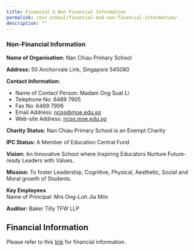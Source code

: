 ```yaml
---
title: Financial & Non Financial Information
permalink: /our-school/financial-and-non-financial-information/
description: ""
---
```

### Non-Financial Information

**Name of Organisation:** Nan Chiau Primary School

**Address:** 50 Anchorvale Link, Singapore 545080

**Contact Information:**

*   Name of Contact Person: Madam Ong Suat Li
*   Telephone No: 6489 7905
*   Fax No: 6489 7906
*   Email Address: ncps@moe.edu.sg
*   Web-site Address: [ncps.moe.edu.sg](http://ncps.moe.edu.sg/)

**Charity Status:** Nan Chiau Primary School is an Exempt Charity

**IPC Status:** A Member of Education Central Fund

**Vision:** An Innovative School where Inspiring Educators Nurture Future-ready Leaders with Values.

**Mission:** To foster Leadership, Cognitive, Physical, Aesthetic, Social and Moral growth of Students.

**Key Employees** <br>
Name of Principal: Mrs Ong-Loh Jia Miin

**Auditor:** Baker Tilly TFW LLP

Financial Information
---------------------

Please refer to this [link](/files/Nan%20Chiau%20Primary.pdf) for financial information.